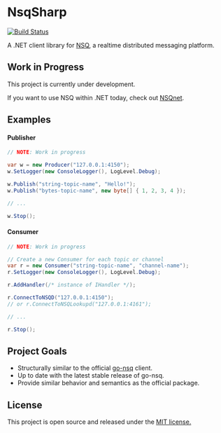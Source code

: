 NsqSharp
========

[![Build Status](https://travis-ci.org/judwhite/NsqSharp.svg?branch=master)](https://travis-ci.org/judwhite/NsqSharp)

A .NET client library for [NSQ](https://github.com/bitly/nsq), a realtime distributed messaging platform.

## Work in Progress

This project is currently under development.

If you want to use NSQ within .NET today, check out [NSQnet](https://github.com/ClothesHorse/NSQnet).

## Examples

#### Publisher

```C#
// NOTE: Work in progress

var w = new Producer("127.0.0.1:4150");
w.SetLogger(new ConsoleLogger(), LogLevel.Debug);

w.Publish("string-topic-name", "Hello!");
w.Publish("bytes-topic-name", new byte[] { 1, 2, 3, 4 });

// ...

w.Stop();
```

#### Consumer

```C#
// NOTE: Work in progress

// Create a new Consumer for each topic or channel
var r = new Consumer("string-topic-name", "channel-name");
r.SetLogger(new ConsoleLogger(), LogLevel.Debug);

r.AddHandler(/* instance of IHandler */);

r.ConnectToNSQD("127.0.0.1:4150");
// or r.ConnectToNSQLookupd("127.0.0.1:4161");

// ...

r.Stop();
```

## Project Goals
- Structurally similar to the official [go-nsq](https://github.com/bitly/go-nsq) client.
- Up to date with the latest stable release of go-nsq.
- Provide similar behavior and semantics as the official package.

## License

This project is open source and released under the [MIT license.](LICENSE)

